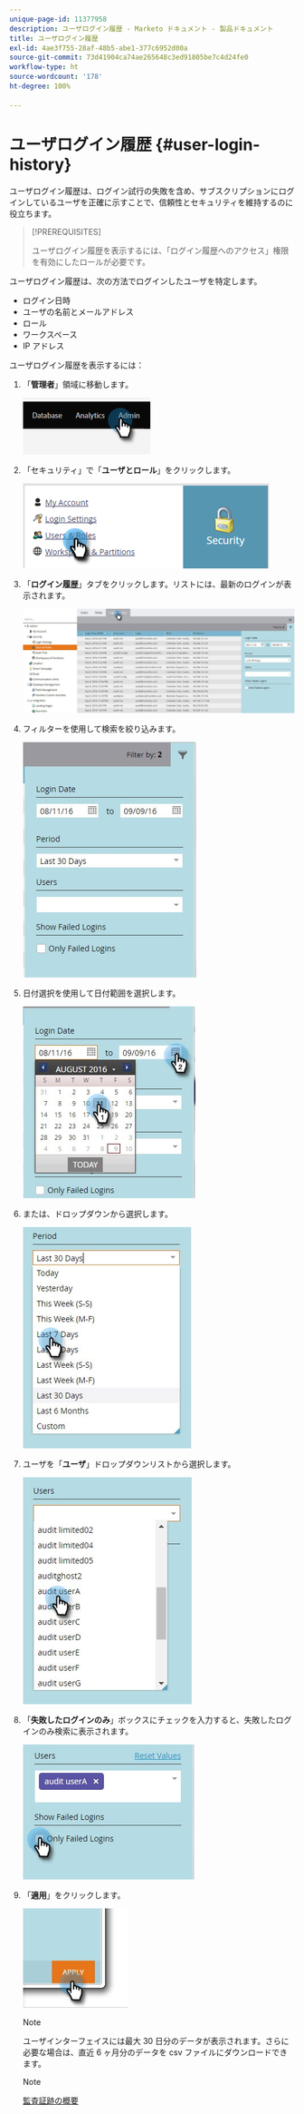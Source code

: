 ```yaml
---
unique-page-id: 11377958
description: ユーザログイン履歴 - Marketo ドキュメント - 製品ドキュメント
title: ユーザログイン履歴
exl-id: 4ae3f755-28af-48b5-abe1-377c6952d00a
source-git-commit: 73d41904ca74ae265648c3ed91805be7c4d24fe0
workflow-type: ht
source-wordcount: '178'
ht-degree: 100%

---
```


# ユーザログイン履歴 {#user-login-history}

ユーザログイン履歴は、ログイン試行の失敗を含め、サブスクリプションにログインしているユーザを正確に示すことで、信頼性とセキュリティを維持するのに役立ちます。

>[!PREREQUISITES]
>
>ユーザログイン履歴を表示するには、「ログイン履歴へのアクセス」権限を有効にしたロールが必要です。

ユーザログイン履歴は、次の方法でログインしたユーザを特定します。

* ログイン日時
* ユーザの名前とメールアドレス
* ロール
* ワークスペース
* IP アドレス

ユーザログイン履歴を表示するには：

1. 「**管理者**」領域に移動します。

   ![](assets/user-login-history-1.png)

1. 「セキュリティ」で「**ユーザとロール**」をクリックします。

   ![](assets/user-login-history-2.png)

1. 「**ログイン履歴**」タブをクリックします。リストには、最新のログインが表示されます。

   ![](assets/user-login-history-3.png)

1. フィルターを使用して検索を絞り込みます。

   ![](assets/user-login-history-4.png)

1. 日付選択を使用して日付範囲を選択します。

   ![](assets/user-login-history-5.png)

1. または、ドロップダウンから選択します。

   ![](assets/user-login-history-6.png)

1. ユーザを「**ユーザ**」ドロップダウンリストから選択します。

   ![](assets/user-login-history-7.png)

1. 「**失敗したログインのみ**」ボックスにチェックを入力すると、失敗したログインのみ検索に表示されます。

   ![](assets/user-login-history-8.png)

1. 「**適用**」をクリックします。

   ![](assets/user-login-history-9.png)

   >[!NOTE]
   >
   >ユーザインターフェイスには最大 30 日分のデータが表示されます。さらに必要な場合は、直近 6 ヶ月分のデータを csv ファイルにダウンロードできます。

   >[!NOTE]
   >
   >[監査証跡の概要](/help/marketo/product-docs/administration/audit-trail/audit-trail-overview.md)
